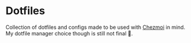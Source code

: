 
# Dotfiles 

Collection of dotfiles and configs made to be used with [Chezmoi](https://www.chezmoi.io/) in mind. My dotfile manager choice though is still not final 🚧. 



